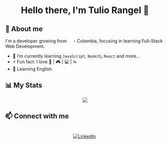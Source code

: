   <h1 align="center"><b>
   Hello there, I'm Tulio Rangel 👋</b>
</h1>

## :triangular_flag_on_post: About me

I'm a developer growing  from <img src="https://www.worldometers.info/img/flags/co-flag.gif" width="14"/> - Colombia,  focusing in learning Full-Stack Web Development.
- 🌱 I’m currently learning `JavaScript`, `NodeJS`, `React` and more...
- ⚡ Fun fact: I love :book: | :video_game: | :computer: | :coffee:
- :speech_balloon: Learning English

## :bar_chart: My Stats

<p align="center">
   <img  align="center"  src="https://github-readme-stats.vercel.app/api/top-langs/?username=Tulio-Rangel&layout=compact">
   
 </p>
 


## :mailbox:  Connect with me
<p align="center">
<br>
<a href="https://www.linkedin.com/in/tulio-rangel/" target="_blank"><img src="https://img.shields.io/badge/linkedin-%230077B5.svg?&style=for-the-badge&logo=linkedin&logoColor=black" alt="LinkedIn" /></a>&nbsp;
</p>

<!--
- 👋 Hi, I’m @Tulio-Rangel
- 👀 I’m interested in ...
- 🌱 I’m currently learning ...
- 💞️ I’m looking to collaborate on ...
- 📫 How to reach me ...
-->
<!---
Tulio-Rangel/Tulio-Rangel is a ✨ special ✨ repository because its `README.md` (this file) appears on your GitHub profile.
You can click the Preview link to take a look at your changes.
--->
